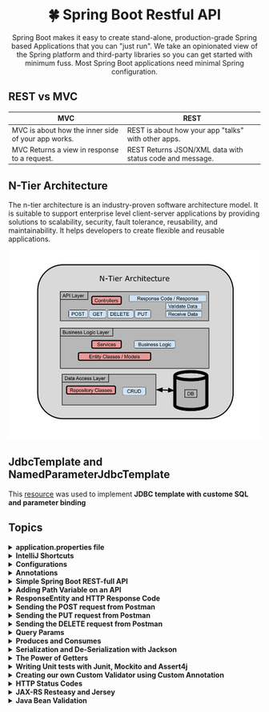 
<h1 align="center"> 🍀 Spring Boot Restful API </h1>

<p align="center">
Spring Boot makes it easy to create stand-alone, production-grade Spring based Applications that you can "just run". We take an opinionated view of the Spring platform and third-party libraries so you can get started with minimum fuss. Most Spring Boot applications need minimal Spring configuration.
</p>


[comment]: <> (-------------------------------------------------------------------)

[comment]: <> (<details>)

[comment]: <> (<summary><b>Simple Spring Boot REST-full API</b></summary>)

[comment]: <> (</details>)

[comment]: <> (-------------------------------------------------------------------)


[comment]: <> (REST vs MVC)
## REST vs MVC

MVC | REST | 
--- | --- |
MVC is about how the inner side of your app works. | REST is about how your app "talks" with other apps.
MVC Returns a view in response to a request. | REST Returns JSON/XML data with status code and message.


## N-Tier Architecture
The n-tier architecture is an industry-proven software architecture model. It is suitable to support enterprise level client-server applications by providing solutions to scalability, security, fault tolerance, reusability, and maintainability. It helps developers to create flexible and reusable applications.

  ![](assets/images/nta.PNG)

[comment]: <> (<img src="images/nta.PNG" width="320" align="center"></img>)

[comment]: <> (JDBCTemplate and NamedParameterJdbcTemplate)
## JdbcTemplate and NamedParameterJdbcTemplate

This [resource](https://mkyong.com/spring-boot/spring-boot-jdbc-examples/)
was used to implement **JDBC template with custome SQL and parameter binding**


## Topics

[comment]: <> (Application Properties File)
<details>
<summary><b>application.properties file</b></summary>

* For custom properties, create your own property in the `application.properties` file.

      coder.name=osamaKhan

  Now we can use the above used custom property in the code in any class:

      @Value("${coder.name}")
      private String name;



</details>


[comment]: <> (IntelliJ Shortcuts)
<details>
<summary><b>IntelliJ Shortcuts</b></summary>

* `double tap shift`: Search anything in project.
* `ctrl + alt`: Refactor / Format Code.
* `ctrl + shift + enter`: Complete current statement.
* `ctrl + /`: Comment line.
* `ctrl + shift + /`: Comment block.
* `hold ctrl + click`: goto declaration/definition.
* `alt + enter`: show intended actions for error fix.
* `alt + insert`: Insert constructor/getters/setters in class.
* `atrl + alt + o`: Remove all un used classes.
* `ctrl + w`: Expand Selection.
* `ctrl + alt + v`: declare the statement in a variable.
* `ctrl + shift + t`: Create a Unit test file for the selected file.

</details>

[comment]: <> (Configurations)
<details>
<summary><b>Configurations</b></summary>

1. To change the port number of the server from 8080(default) to 8081 or any other port, 
    * got to `Edit Configurations` on top right.
    * click on `Modify Options`.
    * click on `Change VM Options`.
    * Add the following lines on the appeared text-box:
      
          -Dserver.port=8081

</details>

[comment]: <> (Annotations)
<details>
<summary><b>Annotations</b></summary>

Annotations | Description | 
--- | --- | 
@InitBinder | Pre-Processes all the requests coming into our controller.
@NotNull | 
@Min | 
@Max | 
@RequestParam() | 
@Component | 
@ModelAttribute | 
@Repository | Marked on a Repository file in DAO/DAL.
@Service | Marked on a Service file.
@Autowired | Marked on a constructor with dependency injection.
@RestController | Marked on a Class with API's in it.
@RequestMapping(method = RequestMethod.GET, path = "get") | Marked on a `GET` method, and can be accessed on path `localhost:8080/get`.
@RequestMapping(method = RequestMethod.POST, consumes = MediaType.APPLICATION_JSON_VALUE) | Only Accepts JSON data from Post request.
@GetMapping | Marked on a `GET` method.
@PostMapping | Marked on a `POST` method.
@DeleteMapping | Marked on a `DELETE` method.
@PathVariable | Marking a property as a path variable.
@RequestBody | Added in front of the `User` in argument list. This indicates to map the incoming data from post request to this `User` model
@Qualifier("BeanName") | If 2 DAO classes are implementing an interface, and that interface is injected to a service, then it will throw an error telling that it does not know which DAO class to use, in that case, use this annotation with the DAO class name which u want to use.

</details>

[comment]: <> (Simple Spring Boot REST-full API)
<details>
<summary><b>Simple Spring Boot REST-full API</b></summary>

* Add the following code in the main application file for a simple get request.
  
      @SpringBootApplication
      public class LearningSpringBootApplication {
    
            public static void main(String[] args) {
                SpringApplication.run(LearningSpringBootApplication.class, args);
            }
    
            @RestController
            class MessageController {
    
                @RequestMapping(method = RequestMethod.GET)
                Message getMessage() {
                    return new Message("Hello World!");
                }
            }
    
            class Message {
  
                private final String message;
    
                public String getMessage() {
                    return message;
                }
    
                public Message(String message) {
                    this.message = message;
                }
            }
      }

* To ensure the return of the JSON payload, make sure to add a getter for the message in the `Message` class in the above example.
* When accessed on `localhost:8080`, a JSON is returned:

        {
            "message": "Hello World!"
        }

</details>

[comment]: <> (Path Variables)
<details>
<summary><b>Adding Path Variable on an API</b></summary>

* The following example shows how to add a path variable in a Request handler.

      @RequestMapping(method = RequestMethod.GET, path = "{userUid}")
          public User fetchUser(@PathVariable("userUid") UUID userUid) {
          return userService.getUser(userUid).get();
      }


</details>

[comment]: <> (ResponseEntity and HTTP Response Code)
<details>
<summary><b>ResponseEntity and HTTP Response Code</b></summary>

* `ResponseEntity` is a generic class in spring boot which is used to handle a request. It returns a Response code of the given data.
* `Optional` is a generic class which returns null, if the object is not assigned, else it returns the object.  
* An example given below shows the use of Response Entity used to handle a request:

      @RequestMapping(method = RequestMethod.GET, path = "{userUid}")
      public ResponseEntity<?> fetchUser2(@PathVariable("userUid") UUID userUid) {
          Optional<User> optionalUser = userService.getUser(userUid);
          if (optionalUser.isPresent()) {
              return ResponseEntity.ok(optionalUser.get());
          }
          return ResponseEntity.status(HttpStatus.NOT_FOUND)
              .body(new ErrorMessage("User " + userUid + "was not found!"));
      }

* We cannot also update the above code into functional program (Streams style), But that option is not available on 
  IntelliJ Community. 

</details>

[comment]: <> (Sending the post request from postman)
<details>
<summary><b>Sending the POST request from Postman</b></summary>

* Before sending the POST request make sure that, the `User` model has a default constructor.
* Following method is used for handling the POST Request:

      // POST: Saving a user in the database.
      @RequestMapping(method = RequestMethod.POST, consumes = MediaType.APPLICATION_JSON_VALUE)
      public ResponseEntity<Integer> insertNewUser(@RequestBody User user) {
          int result = userService.insertUser(user);
          if (result == 1) {
              return ResponseEntity.ok().build();
          }
          return ResponseEntity.badRequest().build();
      }


</details>

[comment]: <> (Sending the PUT request from Postman)
<details>
<summary><b>Sending the PUT request from Postman</b></summary>

* Following method/middleware is used to handle a PUT request:

      /*
          Returns: Response of the request
          Used In: PUT, POST
      */
      private ResponseEntity<Integer> getIntegerResponseEntity(int result) {
          if (result == 1) {
              return ResponseEntity.ok().build();
          }
          return ResponseEntity.badRequest().build();
      }
    
    
      // PUT: Updates the user object.
      @RequestMapping(method = RequestMethod.PUT, consumes = MediaType.APPLICATION_JSON_VALUE)
      public ResponseEntity<Integer> updateUser(@RequestBody User user) {
          int result = userService.updateUser(user);
          return getIntegerResponseEntity(result);
      }


</details>

[comment]: <> (Sending the DELETE request from Postman)
<details>
<summary><b>Sending the DELETE request from Postman</b></summary>

* The following method handles a delete request from Postman:

      //DELETE: Delete a user using userUid
      @RequestMapping(method = RequestMethod.DELETE, path = "{userUid}")
      public ResponseEntity<Integer> deleteUser(@PathVariable("userUid") UUID userUid) {
          int result = userService.removeUser(userUid);
          return getIntegerResponseEntity(result);
      }


</details>

[comment]: <> (Query Params)
<details>
<summary><b>Query Params</b></summary>

* Adding query params basically passes some variables through the URL in order to perform filtering.
* To add a query parameter, use `?` and add the parameters in the URL. An example is shown below:

      localhost:8081/api/v1/users/get?gender=MALE&ageLessThan=18

* The following middleware handles this URL and gets the value of `gender` and `ageLessThan`.

      // GET: All users from database.
      @RequestMapping(method = RequestMethod.GET, path = "get")
      public List<User> fetchUsers(@QueryParam("gender") String gender, @QueryParam("ageLessThan") Integer ageLessThan) {
          System.out.println(gender);
          System.out.println(ageLessThan);
          return userService.getAllUsers();
      }

* If the query params are not added, the middleware will still return data normally.
* Passing the Gender got by query-params inside a function in the `userService`:

      public List<User> getAllUsers(Optional<String> gender) {
          List<User> users = userDao.selectAllUsers();
          if (!gender.isPresent()) {
              return users;
          }
          try {
              Gender theGender = Gender.valueOf(gender.get().toUpperCase());
              return users.stream()
                  .filter(user -> user.getGender().equals(theGender))
                  .collect(Collectors.toList());
          } catch (Exception exp) {
                throw new IllegalStateException("Invalid Gender" + exp);
          }
      }

* Middleware that handles query-params:

      // GET: All users from database.
      @RequestMapping(method = RequestMethod.GET, path = "get")
          public List<User> fetchUsers(@QueryParam("gender") String gender) {
          return userService.getAllUsers(Optional.ofNullable(gender));
      }

* Now we can GET send request using the following URL:

      localhost:8081/api/v1/users/get?gender=female
  
  OR
  
      localhost:8081/api/v1/users/get?gender=MALE



</details>

[comment]: <> (Produces and Consumes)
<details>
<summary><b>Produces and Consumes</b></summary>


* Uptil now we have been handling requests using Semi-structured data, JSON or any other format.
* We can set the type of files that we can accept from clients, and the type of files that we cen send to clients.
  * `@Produces`: Server produces only selected file types to client.
  * `@Consumes`: Server accepts only selected file types from a client.

* In the following UserController Class, we are forcing each request handler to produce and consume selected type of file/data.
  
      @RestController
      @RequestMapping(path = "/api/v1/users")
      public class UserController {
      private UserService userService;
    
    
        /*
             CONSTRUCTOR: Injecting User service.
        */
        @Autowired
        public UserController(UserService userService) {
            this.userService = userService;
        }
    
    
        /*
             GET: All users from database.
        */
        @RequestMapping(
                method = RequestMethod.GET,
                path = "get",
                produces = MediaType.APPLICATION_JSON_VALUE
        )
        public List<User> fetchUsers(@QueryParam("gender") String gender) {
            return userService.getAllUsers(Optional.ofNullable(gender));
        }
    
    
        /*
             Returns: Response of the request
             Used In: PUT, POST
        */
        private ResponseEntity<Integer> getIntegerResponseEntity(int result) {
            if (result == 1) {
                return ResponseEntity.ok().build();
            }
            return ResponseEntity.badRequest().build();
        }
    
    
        /*
             GET: User by ID using path variable and ResponseEntity and ResponseCode.
        */
        @RequestMapping(
                method = RequestMethod.GET,
                path = "{userUid}",
                produces = MediaType.APPLICATION_JSON_VALUE
        )
        public ResponseEntity<?> fetchUser(@PathVariable("userUid") UUID userUid) {
            Optional<User> optionalUser = userService.getUser(userUid);
            if (optionalUser.isPresent()) {
                return ResponseEntity.ok(optionalUser.get());
            }
            return ResponseEntity.status(HttpStatus.NOT_FOUND)
                    .body(new ErrorMessage("User " + userUid + "was not found!"));
        }
    
    
        /*
             POST: Saving a user in the database.
        */
        @RequestMapping(
                method = RequestMethod.POST,
                consumes = MediaType.APPLICATION_JSON_VALUE,
                produces = MediaType.APPLICATION_JSON_VALUE
        )
        public ResponseEntity<Integer> insertNewUser(@RequestBody User user) {
            int result = userService.insertUser(user);
            return getIntegerResponseEntity(result);
        }
    
    
        /*
             PUT: Updates the user object.
        */
        @RequestMapping(
                method = RequestMethod.PUT,
                consumes = MediaType.APPLICATION_JSON_VALUE,
                produces = MediaType.APPLICATION_JSON_VALUE
        )
        public ResponseEntity<Integer> updateUser(@RequestBody User user) {
            int result = userService.updateUser(user);
            return getIntegerResponseEntity(result);
        }
    
        /*
            DELETE: Delete a user using userUid
        */
        @RequestMapping(
                method = RequestMethod.DELETE,
                path = "{userUid}",
                produces = MediaType.APPLICATION_JSON_VALUE
        )
        public ResponseEntity<Integer> deleteUser(@PathVariable("userUid") UUID userUid) {
            int result = userService.removeUser(userUid);
            return getIntegerResponseEntity(result);
        }
    
      }

</details>

[comment]: <> (Serialization and De-Serialization with Jackson)
<details>
<summary><b>Serialization and De-Serialization with Jackson</b></summary>

The data of an object is displayed on the web browser in the form of a JSON. `Jackson` is the Library used to convert the object data into a JSON.

* Previously we had User model something like this:

      public class User {
      
          private UUID userUid;
          private String firsName;
          private String lastName;
          private Gender gender;
          private Number age;
          private String email;
      
          public User() {
          }
      
          public User(UUID userUid, String firsName, String lastName, Gender gender, Number age, String email) {
              this.userUid = userUid;
              this.firsName = firsName;
              this.lastName = lastName;
              this.gender = gender;
              this.age = age;
              this.email = email;
          }
      
      }

* In the above model, the fields are not final, and we need a default constructor, But we need them to be final 
to ensure the immutability of the object to display correct data, and we also don't need a default constructor.
  
* Also, the setUserUid() will not work, as the fields are final and initialized already.

* We can user `@JsonProperty("name)` annotator with the fields for the object to work properly, and also creating a new user method:

      public class User {
      
          private final UUID userUid;
          private final String firstName;
          private final String lastName;
          private final Gender gender;
          private final Number age;
          private final String email;
      
      
          public User(
                  @JsonProperty("userUid") UUID userUid,
                  @JsonProperty("firstName") String firstName,
                  @JsonProperty("lastName") String lastName,
                  @JsonProperty("gender") Gender gender,
                  @JsonProperty("age") Number age,
                  @JsonProperty("email") String email
          ) {
              this.userUid = userUid;
              this.firstName = firstName;
              this.lastName = lastName;
              this.gender = gender;
              this.age = age;
              this.email = email;
          }
      
          public static User newUser(UUID userUid, User user) {
              return new User(userUid, user.getFirstName(), user.getLastName(), user.getGender(), user.getAge(), user.getEmail());
          }
      }

* `Note`: Jackson user getters in the model to create JSON. 

* If we add the `@JsonProperty("id")` on a getter, it will rename the `key` from `userUid` to `id` in the JSON obtained:

      @JsonProperty("id")
      public UUID getUserUid() {
          return userUid;
      }

* The JSON object will look like this:

      {
          "id": "393b41c3-faf9-4c3a-b677-ea9b2c4bcd1c",  <-- key changed from "userUid" to "id"
          "firstName": "Osama",
          "lastName": "Khan",
          "gender": "MALE",
          "age": 23,
          "email": "osama.khan@gmail.com"
      }



</details>

[comment]: <> (The Power of Getters)
<details>
<summary><b>The Power of Getters</b></summary>

<h1 align="center">
  <kbd>JSON only works with getters</kbd>
</h1>
Any getter that returns anything or data in the model class, JSON will get that 
getter and extract value from it. lets say we have 2 getters, these getters are not the 
actual getters but just functions. Jackson will automatically remove the `get` and convert the rest 
of the name to camelcase and set that as the key-name, and the return value will be the value of that key.
Let's say we have 2 methods/getters, which are not returning the actual field, but some extra data

    public String getFullName() {
        return this.firstName + " " + this.lastName;
    }
    
    public LocalDate getDateOfBirth() {
        return LocalDate.now().minusYears(this.age);
    }

The above getters will result in some extra data in our JSON object.

    {
        "firstName": "Osama",
        "lastName": "Khan",
        "gender": "MALE",
        "age": 23,
        "email": "osama.khan@gmail.com",
        "fullName": "Osama Khan",                         <-- new data
        "dateOfBirth": "1998-01-21",                      <-- new data
        "id": "723d2989-0be6-47df-928a-49967905439a"      
    }

if you want to hide a property from JSON, simply user `@JsonIgnore` annotation on a getter.

    @JsonIgnore
    public String getEmail() {
        return email;
    }

Now the following JSON is received as a result:

    {           // No email!!!!!!!!!!!!!!!!!
        "firstName": "Osama",
        "lastName": "Khan",
        "gender": "MALE",
        "age": 23,
        "fullName": "Osama Khan",                         
        "dateOfBirth": "1998-01-21",                      
        "id": "723d2989-0be6-47df-928a-49967905439a"      
    }


</details>

[comment]: <> (Writing Unit tests)
<details>
<summary><b>Writing Unit tests with Junit, Mockito and Assert4j</b></summary>

* Create a unit test file with `ctrl + shift + t` shortcut and add all the functions with the `setup/@before` method.   
* `assertThat()` checks the changes that were made in the original file/functions.
* For the testing of the UserService file, we are injecting UserDao (dependency injection), So in the 
testing file, we can use mockito to mock the object.

      @Mock
      private FakeDataDao fakeDataDao;
    
      private UserService userService;
    
      @BeforeEach
      void setUp() throws Exception {
          MockitoAnnotations.initMocks(this);
          userService = new UserService(fakeDataDao);
      }

* When you are testing a particular class, make sure to remove static fields/methods as they might produce errors.
* Or simply just don't test methods that are static.

</details>

[comment]: <> (Creating our own Custom Validator using Custom Annotation)
<details>
<summary><b>Creating our own Custom Validator using Custom Annotation</b></summary>

In the following example, we will create a custom annotation which will help us validate that the String value should start with `LUV`.
Create the class with the following contents in it.

    package com.osama.learningspringboot;
    
    import javax.validation.Constraint;
    import javax.validation.Payload;
    import java.lang.annotation.ElementType;
    import java.lang.annotation.Retention;
    import java.lang.annotation.RetentionPolicy;
    import java.lang.annotation.Target;
    
    @Constraint(validatedBy = CourseCodeConstraintValidator.class)
    @Target({ElementType.METHOD, ElementType.FIELD})
    @Retention(RetentionPolicy.RUNTIME)
    public @interface CourseCode {
    
        public String value() default "LUV";
    
        public String message() default "Course Code should start with LUV";
    
        // default groups
        public Class <?>[] groups() default {};
    
        // default payloads
        public Class<? extends Payload>[] payload() default {};
    }

Now create the class with the actual business logic:

    package com.osama.learningspringboot;

    import javax.validation.ConstraintValidator;
    import javax.validation.ConstraintValidatorContext;
    
    public class CourseCodeConstraintValidator implements ConstraintValidator<CourseCode, String> {
    
        /*
             We need to overload these 2 abstract methods. Use IntelliSense
        */
    
        private String coursePrefix;
    
        @Override
        public void initialize(CourseCode constraintAnnotation) {
            coursePrefix = constraintAnnotation.value();
        }
    
        @Override
        public boolean isValid(String s, ConstraintValidatorContext constraintValidatorContext) {
            // s is the course code entered

            if (s != null) {
                return s.startsWith(coursePrefix);
            } else {
                return true;
            }
        }
    }

Apply the Annotation on a given string that needs to start with `LUV`

    @CourseCode
    public String courseCode;

OR

    @CourseCode(value="LUV", message="start with LUV")
    public String courseCode;

</details>

[comment]: <> (HTTP Status Codes)
<details>
<summary><b>HTTP Status Codes</b></summary>

![](assets/images/http-status-codes.jpg)

</details>

[comment]: <> (JAX-RS Resteasy and Jersey)
<details>
<summary><b>JAX-RS Resteasy and Jersey</b></summary>

Uptil now we were implementing all the annotations provided by MVC like `RequestMapping`, `GetMapping` etc.
Now we will use another alternative which is `JAX-RS`

`JAX-RS` Shifts with 3 Implementations, all of them are used to implement Restful services.
* JERSEY
* Apache CXF
* [RESTEasy (Provided by PayPal)](https://github.com/resteasy/Resteasy)

`RESTEasy` is good and straight forward and it is also implemented in this project.

There was no RESTEasy Spring Boot starter out there, so PayPal team decided to create one and share it with the
community.

[RESTEasy Dependency](https://github.com/paypal/resteasy-spring-boot) is provided in the repo by Paypal.

    <dependency>
       <groupId>com.paypal.springboot</groupId>
       <artifactId>resteasy-spring-boot-starter</artifactId>
       <version>2.3.4-RELEASE</version>
       <scope>runtime</scope>
    </dependency>



</details>

[comment]: <> (Java Bean Validation)
<details>
<summary><b>Java Bean Validation</b></summary>

* At this point if we send a POST request with empty body to the server, it will provide an
error that age is null and age is required to set dob. so now we are going to force the controller to
force the controller to accept the critical fields from the data.   
  
* Change the following function in `UserService.java`.

      public int insertUser(User user) {
          UUID userUid = UUID.randomUUID();
          validateUser(user);
          return userDao.insertUser(userUid, User.newUser(userUid, user));
      }
    
      private void validateUser(User user) {
          Objects.requireNonNull(user.getFirstName(), "first name required!");
          Objects.requireNonNull(user.getLastName(), "last name required!");
          Objects.requireNonNull(user.getAge(), "age required!");
          Objects.requireNonNull(user.getEmail(), "email required!");
      }
  
* The above way of validation is not very good, as it will generate a lot of boilerplate code.
* So a good way is to use the following annotations

Validation Annotations | Description
---|---|
@NotNull(message = "Display Error Message") | Marked on a property that cannot be null.
@Max(value = 100) | Add a Max range.
@Min(value = 0) | Add a min range.
@Email | Marked on an email.

* Mark the Annotations as shown below:

      private final UUID userUid;
    
      @NotNull(message = "FirstName cannot be null")
      private final String firstName;
    
      @NotNull
      private final String lastName;
    
      @NotNull
      private final Gender gender;
    
      @NotNull
      @Max(value = 110)
      @Min(value = 0)
      private final Integer age;
    
      @NotNull
      @Email
      private final String email;

* Activate the Validation Annotations by adding the `@Valid` Annotation in front of 
  the actual bean Initialization. Also mark the controller class as `@Validated`.

      /*
           POST: Saving a user in the database.
      */
      @RequestMapping(
              method = RequestMethod.POST,
              consumes = MediaType.APPLICATION_JSON_VALUE,
              produces = MediaType.APPLICATION_JSON_VALUE
      )
      public ResponseEntity<Integer> insertNewUser(@RequestBody @Valid User user) {
          int result = userService.insertUser(user);
          return getIntegerResponseEntity(result);
      }




</details>